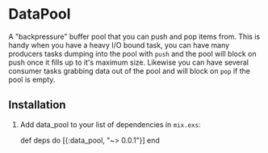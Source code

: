 # DataPool

A "backpressure" buffer pool that you can push and pop items from.  This
is handy when you have a heavy I/O bound task, you can have many producers
tasks dumping into the pool with `push` and the pool will block on push once
it fills up to it's maximum size.  Likewise you can have several consumer
tasks grabbing data out of the pool and will block on `pop` if the pool is
empty.

## Installation

  1. Add data_pool to your list of dependencies in `mix.exs`:

        def deps do
          [{:data_pool, "~> 0.0.1"}]
        end
